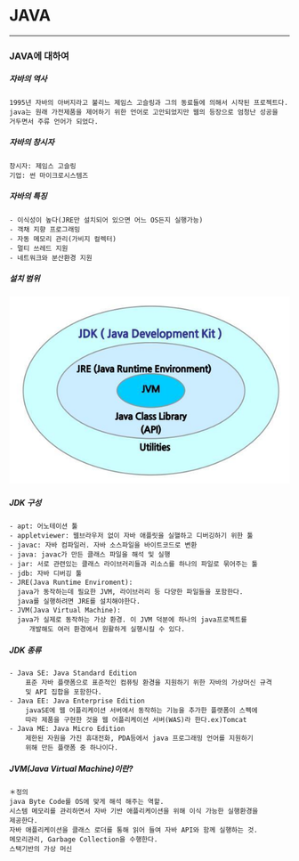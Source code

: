 

# JAVA
___________________________________________________________________________________________________________________________________________________________________________________
### JAVA에 대하여

##### 자바의 역사

	1995년 자바의 아버지라고 불리느 제임스 고슬링과 그의 동료들에 의해서 시작된 프로젝트다. 
	java는 원래 가전제품을 제어하기 위한 언어로 고안되었지만 웹의 등장으로 엄청난 성공을 
	거두면서 주류 언어가 되었다.

##### 자바의 창시자

	창시자: 제임스 고슬링
	기업: 썬 마이크로시스템즈

##### 자바의 특징

	- 이식성이 높다(JRE만 설치되어 있으면 어느 OS든지 실행가능)
	- 객채 지향 프로그래밍
	- 자동 메모리 관리(가비지 컬렉터)
	- 멀티 쓰레드 지원
	- 네트워크와 분산환경 지원
	
##### 설치 범위
<!-- <img src="/images/jdk.jpg" width="300px" height="180px"></img> -->
![JDK](/images/jdk.jpg ) 
##### JDK 구성

	- apt: 어노테이션 툴
	- appletviewer: 웹브라우저 없이 자바 애플릿을 실핼하고 디버깅하기 위한 툴
	- javac: 자바 컴파일러. 자바 소스파일을 바이트코드로 변환
	- java: javac가 만든 클래스 파일을 해석 및 실행
	- jar: 서로 관련있는 클래스 라이브러리들과 리소스를 하나의 파일로 묶어주는 툴
	- jdb: 자바 디버깅 툴
	- JRE(Java Runtime Enviroment):
	  java가 동작하는데 필요한 JVM, 라이브러리 등 다양한 파일들을 포함한다.
	  java를 실행하려면 JRE를 설치해야한다.
	- JVM(Java Virtual Machine):
	  java가 실제로 동작하는 가상 환경. 이 JVM 덕분에 하나의 java프로젝트를
	     개발해도 여러 환경에서 원활하게 실행시킬 수 있다. 
##### JDK 종류

	- Java SE: Java Standard Edition
		표준 자바 플랫폼으로 표준적인 컴퓨팅 환경을 지원하기 위한 자바의 가상머신 규격
		및 API 집합을 포함한다.
	- Java EE: Java Enterprise Edition
		javaSE에 웹 어플리케이션 서버에서 동작하는 기능을 추가한 플랫폼이 스펙에
		따라 제품을 구현한 것을 웹 어플리케이션 서버(WAS)라 한다.ex)Tomcat
	- Java ME: Java Micro Edition
		제한된 자원을 가진 휴대전화, PDA등에서 java 프로그래밍 언어를 지원하기
		위해 만든 플랫폼 중 하나이다.
	
##### JVM(Java Virtual Machine)이란?

	＊정의
	java Byte Code를 OS에 맞게 해석 해주는 역할.
	시스템 메모리를 관리하면서 자바 기반 애플리케이션을 위해 이식 가능한 실행환경을
	제공한다.
	자바 애플리케이션을 클래스 로더를 통해 읽어 들여 자바 API와 함께 실행하는 것.
	메모리관리, Garbage Collection을 수행한다. 
	스택기반의 가상 머신







